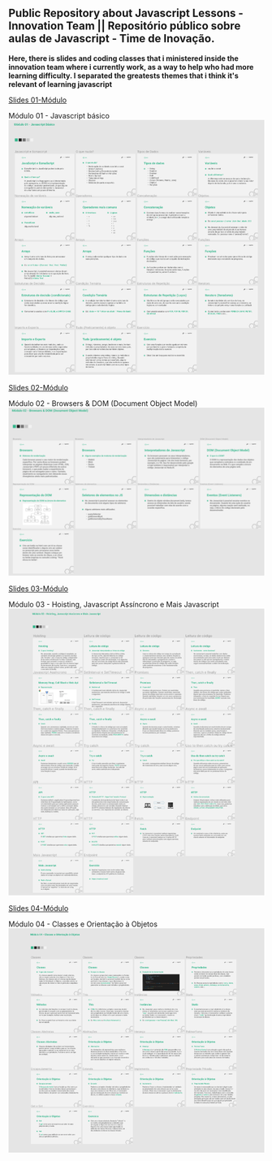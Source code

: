 <h2>Public Repository about Javascript Lessons - Innovation Team || Repositório público sobre aulas de Javascript - Time de Inovação.</h2>

**Here, there is  slides and coding classes that i ministered inside the innovation team where i currently work, as a way to help who had more learning difficulty. I separated the greatests themes that i think it's relevant of learning javascript**

<a href="https://www.figma.com/proto/uFYceWIvquAr5qVxpDBo2d/M%C3%B3dulo-01---Javascript-B%C3%A1sico?node-id=1%3A2" target="_blank">Slides 01-Módulo</a>

Módulo 01 - Javascript básico
<img src="https://raw.githubusercontent.com/gsllucas/aulas-javascript/master/src/assets/01-module.png"/>

<a href="https://www.figma.com/proto/AnrRYidiy0N1rY6DSoCgrX/M%C3%B3dulo-02---Browsers-%26-DOM-(Document-Object-Model)?node-id=0%3A1&scaling=min-zoom&page-id=0%3A1" target="_blank">Slides 02-Módulo</a>

Módulo 02 - Browsers & DOM (Document Object Model)
<img src="https://raw.githubusercontent.com/gsllucas/aulas-javascript/master/src/assets/02-module.png"/>

<a href="https://www.figma.com/proto/tiCBbntpBu4ixXlF5kQwlf/M%C3%B3dulo-03---Hoisting%2C-Javascript-Ass%C3%ADcrono-e-Mais-Javascript?node-id=108%3A42&scaling=min-zoom&page-id=0%3A1" target="_blank">Slides 03-Módulo</a>

Módulo 03 - Hoisting, Javascript Assíncrono e Mais Javascript
<img src="https://raw.githubusercontent.com/gsllucas/aulas-javascript/master/src/assets/03-module.png"/>

<a href="https://www.figma.com/proto/j5NTdw1ObN9sgBaecKWUMZ/M%C3%B3dulo-04---Classes?node-id=108%3A42&scaling=min-zoom&page-id=0%3A1" target="_blank">Slides 04-Módulo</a>

Módulo 04 - Classes e Orientação à Objetos
<img src="https://raw.githubusercontent.com/gsllucas/aulas-javascript/master/src/assets/04-module.png"/>
